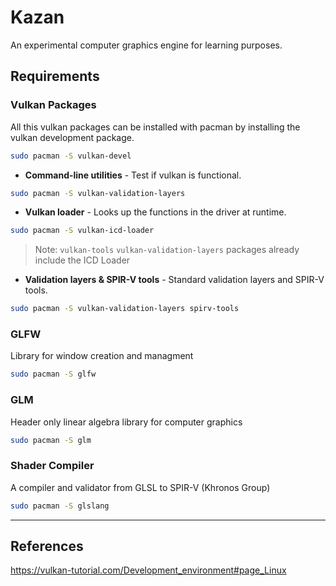 # Kazan

An experimental computer graphics engine for learning purposes.

<!-- 
- **Drawing a triangle**
<meter id="progress" min="0" max="17" optimum="17" value="6"/> -->


## Requirements

### Vulkan Packages

All this vulkan packages can be installed with pacman by installing the vulkan development package.
```sh
sudo pacman -S vulkan-devel
```

- **Command-line utilities** - Test if vulkan is functional.
```sh
sudo pacman -S vulkan-validation-layers
```

- **Vulkan loader** - Looks up the functions in the driver at runtime.
```sh
sudo pacman -S vulkan-icd-loader
```
> Note: `vulkan-tools`  `vulkan-validation-layers` packages already include the ICD Loader

- **Validation layers & SPIR-V tools** - Standard validation layers and SPIR-V tools.
```sh
sudo pacman -S vulkan-validation-layers spirv-tools
```

### GLFW

Library for window creation and managment

```sh
sudo pacman -S glfw
```

<!-- ```sh
# for x11
sudo pacman -S glfw-x11

# or for wayland
sudo pacman -S glfw-wayland
```  -->

### GLM

Header only linear algebra library for computer graphics
```sh
sudo pacman -S glm
```

### Shader Compiler

A compiler and validator from GLSL to SPIR-V (Khronos Group)
```sh
sudo pacman -S glslang
```

___
## References

https://vulkan-tutorial.com/Development_environment#page_Linux